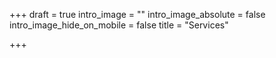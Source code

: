 +++
draft = true
intro_image = ""
intro_image_absolute = false
intro_image_hide_on_mobile = false
title = "Services"

+++
